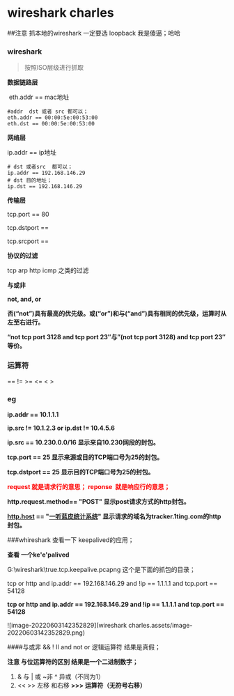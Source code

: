 # wireshark charles



##注意 抓本地的wireshark 一定要选  loopback  我是傻逼；哈哈

### wireshark

>按照ISO层级进行抓取

**数据链路层**	

​	 eth.addr == mac地址

```shell
#addr  dst 或者 src 都可以；
eth.addr == 00:00:5e:00:53:00
eth.dst == 00:00:5e:00:53:00
```



**网络层**

ip.addr == ip地址

````shell
# dst 或者src  都可以；
ip.addr == 192.168.146.29
# dst 目的地址；
ip.dst == 192.168.146.29  
````





**传输层**

tcp.port == 80

tcp.dstport == 

tcp.srcport == 

**协议的过滤**

tcp arp http icmp 之类的过滤



**与或非**

**not, and, or**





**否(“not”)具有最高的优先级。或(“or”)和与(“and”)具有相同的优先级，运算时从左至右进行。**

**“not tcp port 3128 and tcp port 23″与”(not tcp port 3128) and tcp port 23″等价。**



### 运算符



==   !=  >=  <=  < > 



### eg



**ip.addr == 10.1.1.1**

**ip.src != 10.1.2.3 or ip.dst != 10.4.5.6**          

**ip.src == 10.230.0.0/16 显示来自10.230网段的封包。**



**tcp.port == 25 显示来源或目的TCP端口号为25的封包。**

**tcp.dstport == 25 显示目的TCP端口号为25的封包。**



<font color=red>**request  就是请求行的意思； reponse  就是响应行的意思；** </font>  

**http.request.method== "POST" 显示post请求方式的http封包。**

**[http.host](https://link.zhihu.com/?target=http%3A//http.host) == "[一听蓝皮统计系统](https://link.zhihu.com/?target=http%3A//tracker.1ting.com)" 显示请求的域名为tracker.1ting.com的http封包。**







###whireshark  查看一下  keepalived的应用；

**查看 一个ke'e'palived**

G:\wireshark\true.tcp.keepalive.pcapng  这个是下面的抓包的目录；

tcp or http and ip.addr == 192.168.146.29 and !ip == 1.1.1.1 and tcp.port == 54128

**tcp or http and ip.addr == 192.168.146.29 and !ip == 1.1.1.1 and tcp.port == 54128**

![image-20220603142352829](wireshark charles.assets/image-20220603142352829.png)

####与或非     && ! II  and  not or  逻辑运算符 结果是真假；



**注意 与位运算符的区别  结果是一个二进制数字；**



1. &  与  |    或   ~非   ^ 异或（不同为1）
2. <<   >>    左移 和右移   **>>> 运算符（无符号右移）**



